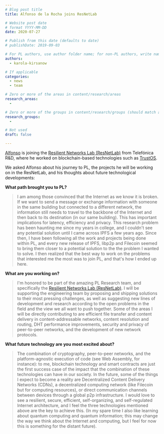 ```yaml
---
# Blog post title
title: Alfonso de la Rocha joins ResNetLab

# Website post date
# format YYYY-MM-DD
date: 2020-07-27

# Publish from this date (defaults to date)
# publishDate: 2019-09-03

# For PL authors, use author folder name; for non-PL authors, write name as in paper within ""
authors:
  - karola-kirsanow

# If applicable
categories:
  - news
  - team

# Zero or more of the areas in content/research/areas
research_areas:
  -

# Zero or more of the groups in content/research/groups (should match author membership)
research_groups:
  -

# Not used
draft: false

---
```


[Alfonso](/authors/alfonso-delarocha/) is joining the [Resilient Networks Lab (ResNetLab)](https://research.protocol.ai/groups/resnetlab/) from Telefónica R&D, where he worked on  blockchain-based technologies such as [TrustOS](https://trustos.readthedocs.io/en/latest/). 

We asked Alfonso about his journey to PL, the projects he will be working on in the ResNetLab, and his thoughts about future technological developments: 


**What path brought you to PL?**

> I am among those convinced that the Internet as we know it is broken. If we want to send a message or exchange information with someone in the same building but connected to a different network, the information still needs to travel to the backbone of the Internet and then back to its destination (in our same building). This has important implications for latency, efficiency and privacy. This research problem has been haunting me since my years in college, and I couldn't see any potential solution until I came across IPFS a few years ago. Since then, I have been following all the work and projects being done within PL, and every new release of IPFS, libp2p and Filecoin seemed to bring them closer to a potential solution to the the problem I wanted to solve. I then realized that the best way to work on the problems that interested me the most was to join PL, and that's how I ended up here.

**What are you working on?**

> I'm honored to be part of the amazing PL Research team, and specifically the [Resilient Networks Lab (ResNetLab)](https://research.protocol.ai/groups/resnetlab/). I will be supporting the engineering team by proposing and shipping solutions to their most pressing challenges, as well as suggesting new lines of development and research according to the open problems in the field and the view we all want to push together. Some of the areas I will be directly contributing to are efficient file transfer and content delivery in content-addressable networks, content resolution and routing, DHT performance improvements, security and privacy of peer-to-peer networks, and the development of new network protocols.

**What future technology are you most excited about?**

> The combination of cryptography, peer-to-peer networks, and the platform-agnostic execution of code (see Web Assembly, for instance): to me, blockchain technology and smart contracts are just the first success case of the impact that the combination of these technologies can have in our society. In the future, some of the things I expect to become a reality are Decentralized Content Delivery Networks (CDNs), a decentralized computing network (like Filecoin but for computing resources), or direct communication channels between devices through a global p2p infrastructure. I would love to see a resilient, secure, efficient, self-organizing, and self-regulated Internet architecture, and I feel the three technologies mentioned above are the key to achieve this. (In my spare time I also like learning about quantum computing and quantum information; this may change the way we think about the Internet and computing, but I feel for now this is something for the distant future).

